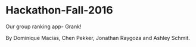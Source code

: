 # Hackathon-Fall-2016

Our group ranking app- Grank! 

By Dominique Macias, Chen Pekker, Jonathan Raygoza and Ashley Schmit.
